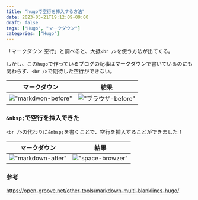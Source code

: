 ```yaml
---
title: "hugoで空行を挿入する方法"
date: 2023-05-21T19:12:09+09:00
draft: false
tags: ["Hugo", "マークダウン"]
categories: ["Hugo"]
---
```


「マークダウン 空行」と調べると、大抵`<br />`を使う方法が出てくる。

しかし、この`hugo`で作っているブログの記事はマークダウンで書いているのにも関わらず、`<br />`で期待した空行ができない。

| マークダウン | 結果 |
| --- | --- |
| !["markdwon-before"](images/space_before.png) | !["ブラウザ-before"](images/space_browzer_before.png) |

### `&nbsp;`で空行を挿入できた

`<br />`の代わりに`&nbsp;`を書くことで、空行を挿入することができました！

| マークダウン | 結果 |
| --- | --- |
| !["markdown-after"](images/space_markdwon_after.png) | !["space-browzer"](images/space_browzer_after.png) |

### 参考
https://open-groove.net/other-tools/markdown-multi-blanklines-hugo/